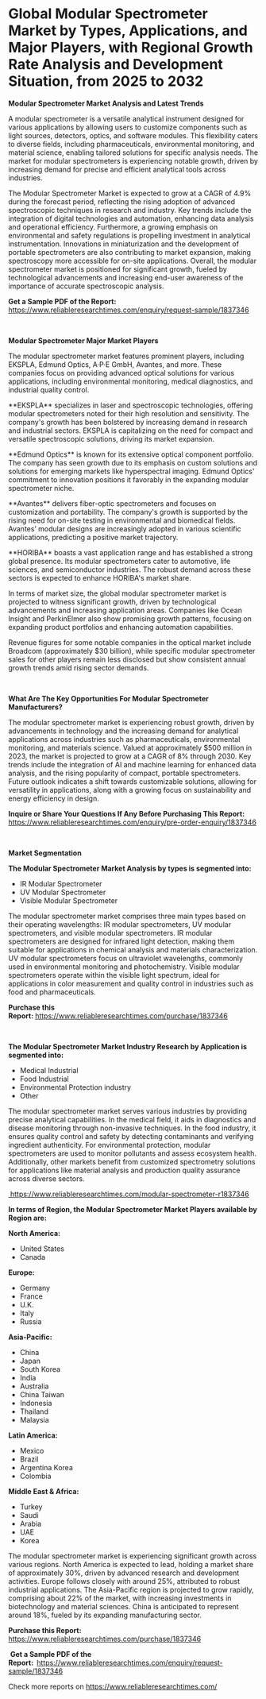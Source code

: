 <p><h1>Global Modular Spectrometer Market by Types, Applications, and Major Players, with Regional Growth Rate Analysis and Development Situation, from 2025 to 2032</h1></p><p><strong>Modular Spectrometer Market Analysis and Latest Trends</strong></p>
<p><p>A modular spectrometer is a versatile analytical instrument designed for various applications by allowing users to customize components such as light sources, detectors, optics, and software modules. This flexibility caters to diverse fields, including pharmaceuticals, environmental monitoring, and material science, enabling tailored solutions for specific analysis needs. The market for modular spectrometers is experiencing notable growth, driven by increasing demand for precise and efficient analytical tools across industries.</p><p>The Modular Spectrometer Market is expected to grow at a CAGR of 4.9% during the forecast period, reflecting the rising adoption of advanced spectroscopic techniques in research and industry. Key trends include the integration of digital technologies and automation, enhancing data analysis and operational efficiency. Furthermore, a growing emphasis on environmental and safety regulations is propelling investment in analytical instrumentation. Innovations in miniaturization and the development of portable spectrometers are also contributing to market expansion, making spectroscopy more accessible for on-site applications. Overall, the modular spectrometer market is positioned for significant growth, fueled by technological advancements and increasing end-user awareness of the importance of accurate spectroscopic analysis.</p></p>
<p><strong>Get a Sample PDF of the Report:&nbsp;</strong> <a href="https://www.reliableresearchtimes.com/enquiry/request-sample/1837346?utm_campaign=2305&utm_medium=2&utm_source=Github&utm_content=ia&utm_term=22022025&utm_id=modular-spectrometer">https://www.reliableresearchtimes.com/enquiry/request-sample/1837346</a></p>
<p>&nbsp;</p>
<p><strong>Modular Spectrometer Major Market Players</strong></p>
<p><p>The modular spectrometer market features prominent players, including EKSPLA, Edmund Optics, A·P·E GmbH, Avantes, and more. These companies focus on providing advanced optical solutions for various applications, including environmental monitoring, medical diagnostics, and industrial quality control.</p><p>**EKSPLA** specializes in laser and spectroscopic technologies, offering modular spectrometers noted for their high resolution and sensitivity. The company's growth has been bolstered by increasing demand in research and industrial sectors. EKSPLA is capitalizing on the need for compact and versatile spectroscopic solutions, driving its market expansion.</p><p>**Edmund Optics** is known for its extensive optical component portfolio. The company has seen growth due to its emphasis on custom solutions and solutions for emerging markets like hyperspectral imaging. Edmund Optics' commitment to innovation positions it favorably in the expanding modular spectrometer niche.</p><p>**Avantes** delivers fiber-optic spectrometers and focuses on customization and portability. The company's growth is supported by the rising need for on-site testing in environmental and biomedical fields. Avantes’ modular designs are increasingly adopted in various scientific applications, predicting a positive market trajectory.</p><p>**HORIBA** boasts a vast application range and has established a strong global presence. Its modular spectrometers cater to automotive, life sciences, and semiconductor industries. The robust demand across these sectors is expected to enhance HORIBA's market share.</p><p>In terms of market size, the global modular spectrometer market is projected to witness significant growth, driven by technological advancements and increasing application areas. Companies like Ocean Insight and PerkinElmer also show promising growth patterns, focusing on expanding product portfolios and enhancing automation capabilities.</p><p>Revenue figures for some notable companies in the optical market include Broadcom (approximately $30 billion), while specific modular spectrometer sales for other players remain less disclosed but show consistent annual growth trends amid rising sector demands.</p></p>
<p>&nbsp;</p>
<p><strong>What Are The Key Opportunities For Modular Spectrometer Manufacturers?</strong></p>
<p><p>The modular spectrometer market is experiencing robust growth, driven by advancements in technology and the increasing demand for analytical applications across industries such as pharmaceuticals, environmental monitoring, and materials science. Valued at approximately $500 million in 2023, the market is projected to grow at a CAGR of 8% through 2030. Key trends include the integration of AI and machine learning for enhanced data analysis, and the rising popularity of compact, portable spectrometers. Future outlook indicates a shift towards customizable solutions, allowing for versatility in applications, along with a growing focus on sustainability and energy efficiency in design.</p></p>
<p><strong>Inquire or Share Your Questions If Any Before Purchasing This Report:</strong> <a href="https://www.reliableresearchtimes.com/enquiry/pre-order-enquiry/1837346?utm_campaign=2305&utm_medium=2&utm_source=Github&utm_content=ia&utm_term=22022025&utm_id=modular-spectrometer">https://www.reliableresearchtimes.com/enquiry/pre-order-enquiry/1837346</a></p>
<p>&nbsp;</p>
<p><strong>Market Segmentation</strong></p>
<p><strong>The Modular Spectrometer Market Analysis by types is segmented into:</strong></p>
<p><ul><li>IR Modular Spectrometer</li><li>UV Modular Spectrometer</li><li>Visible Modular Spectrometer</li></ul></p>
<p><p>The modular spectrometer market comprises three main types based on their operating wavelengths: IR modular spectrometers, UV modular spectrometers, and visible modular spectrometers. IR modular spectrometers are designed for infrared light detection, making them suitable for applications in chemical analysis and materials characterization. UV modular spectrometers focus on ultraviolet wavelengths, commonly used in environmental monitoring and photochemistry. Visible modular spectrometers operate within the visible light spectrum, ideal for applications in color measurement and quality control in industries such as food and pharmaceuticals.</p></p>
<p><strong>Purchase this Report:&nbsp;</strong><a href="https://www.reliableresearchtimes.com/purchase/1837346?utm_campaign=2305&utm_medium=2&utm_source=Github&utm_content=ia&utm_term=22022025&utm_id=modular-spectrometer">https://www.reliableresearchtimes.com/purchase/1837346</a></p>
<p>&nbsp;</p>
<p><strong>The Modular Spectrometer Market Industry Research by Application is segmented into:</strong></p>
<p><ul><li>Medical Industrial</li><li>Food Industrial</li><li>Environmental Protection industry</li><li>Other</li></ul></p>
<p><p>The modular spectrometer market serves various industries by providing precise analytical capabilities. In the medical field, it aids in diagnostics and disease monitoring through non-invasive techniques. In the food industry, it ensures quality control and safety by detecting contaminants and verifying ingredient authenticity. For environmental protection, modular spectrometers are used to monitor pollutants and assess ecosystem health. Additionally, other markets benefit from customized spectrometry solutions for applications like material analysis and production quality assurance across diverse sectors.</p></p>
<p><a href="https://www.reliableresearchtimes.com/modular-spectrometer-r1837346?utm_campaign=2305&utm_medium=2&utm_source=Github&utm_content=ia&utm_term=22022025&utm_id=modular-spectrometer">&nbsp;https://www.reliableresearchtimes.com/modular-spectrometer-r1837346</a></p>
<p><strong>In terms of Region, the Modular Spectrometer Market Players available by Region are:</strong></p>
<p>
    <p> <strong> North America: </strong>
        <ul>
            <li>United States</li>
            <li>Canada</li>
        </ul>
        </p> 
    <p> <strong> Europe: </strong>
        <ul>
            <li>Germany</li>
            <li>France</li>
            <li>U.K.</li>
            <li>Italy</li>
            <li>Russia</li>
        </ul>
        </p> 
    <p> <strong> Asia-Pacific: </strong>
        <ul>
            <li>China</li>
            <li>Japan</li>
            <li>South Korea</li>
            <li>India</li>
            <li>Australia</li>
            <li>China Taiwan</li>
            <li>Indonesia</li>
            <li>Thailand</li>
            <li>Malaysia</li>
        </ul>
        </p> 
    <p> <strong> Latin America: </strong>
        <ul>
            <li>Mexico</li>
            <li>Brazil</li>
            <li>Argentina Korea</li>
            <li>Colombia</li>
        </ul>
        </p> 
    <p> <strong> Middle East & Africa: </strong>
        <ul>
            <li>Turkey</li>
            <li>Saudi</li>
            <li>Arabia</li>
            <li>UAE</li>
            <li>Korea</li>
        </ul>
    </p>
    </p>
<p><p>The modular spectrometer market is experiencing significant growth across various regions. North America is expected to lead, holding a market share of approximately 30%, driven by advanced research and development activities. Europe follows closely with around 25%, attributed to robust industrial applications. The Asia-Pacific region is projected to grow rapidly, comprising about 22% of the market, with increasing investments in biotechnology and material sciences. China is anticipated to represent around 18%, fueled by its expanding manufacturing sector.</p></p>
<p><strong>Purchase this Report: </strong><a href="https://www.reliableresearchtimes.com/purchase/1837346?utm_campaign=2305&utm_medium=2&utm_source=Github&utm_content=ia&utm_term=22022025&utm_id=modular-spectrometer">https://www.reliableresearchtimes.com/purchase/1837346</a></p>
<p>&nbsp;<strong>Get a Sample PDF of the Report:&nbsp;&nbsp;</strong><a href="https://www.reliableresearchtimes.com/enquiry/request-sample/1837346?utm_campaign=2305&utm_medium=2&utm_source=Github&utm_content=ia&utm_term=22022025&utm_id=modular-spectrometer">https://www.reliableresearchtimes.com/enquiry/request-sample/1837346</a></p>
<p><strong></strong></p>
<p>Check more reports on <a href="https://www.reliableresearchtimes.com/?utm_campaign=2305&utm_medium=2&utm_source=Github&utm_content=ia&utm_term=22022025&utm_id=modular-spectrometer">https://www.reliableresearchtimes.com/</a></p>